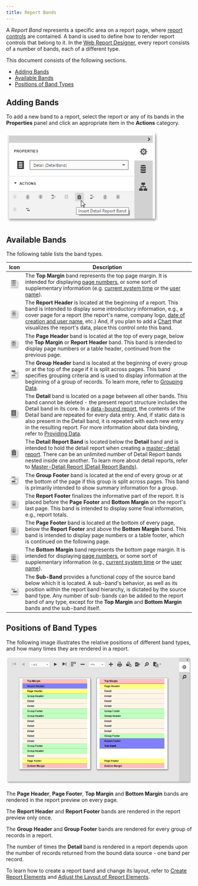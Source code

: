 ```yaml
---
title: Report Bands
---
```

A _Report Band_ represents a specific area on a report page, where [report controls](../../../../interface-elements-for-web/articles/report-designer/report-elements/report-controls.md) are contained. A band is used to define how to render report controls that belong to it. In the [Web Report Designer](../../../../interface-elements-for-web/articles/report-designer.md),  every report consists of a number of bands, each of a different type.

This document consists of the following sections.
* [Adding Bands](#adding)
* [Available Bands](#bands)
* [Positions of Band Types](#position)

## <a name="adding"/>Adding Bands
To add a new band to a report, select the report or any of its bands in the **Properties** panel and click an appropriate item in the **Actions** category.

![web-report-designer-insert-bands](../../../images/Img122360.png)

## <a name="bands"/>Available Bands
The following table lists the band types.

| Icon | Description |
|---|---|
| ![eud-create-report-elements-11](../../../images/Img119258.png) | The **Top Margin** band represents the top page margin. It is intended for displaying [page numbers](../../../../interface-elements-for-web/articles/report-designer/creating-reports/add-details-about-a-report/add-page-numbers-and-system-information-to-a-report.md), or some sort of supplementary information (e.g. [current system time](../../../../interface-elements-for-web/articles/report-designer/creating-reports/add-details-about-a-report/add-page-numbers-and-system-information-to-a-report.md) or the [user name](../../../../interface-elements-for-web/articles/report-designer/creating-reports/add-details-about-a-report/add-page-numbers-and-system-information-to-a-report.md)). |
| ![eud-create-report-elements-10](../../../images/Img119257.png) | The **Report Header** is located at the beginning of a report. This band is intended to display some introductory information, e.g., a cover page for a report (the report's name, company logo, [date of creation and user name](../../../../interface-elements-for-web/articles/report-designer/creating-reports/add-details-about-a-report/add-page-numbers-and-system-information-to-a-report.md), etc.) And, if you plan to add a [Chart](../../../../interface-elements-for-web/articles/report-designer/report-types/chart-with-static-series.md) that visualizes the report's data, place this control onto this band. |
| ![eud-create-report-elements-8](../../../images/Img119255.png) | The **Page Header** band is located at the top of every page, below the **Top Margin** or **Report Header** band. This band is intended to display page numbers or a table header, continued from the previous page. |
| ![eud-create-report-elements-6](../../../images/Img119252.png) | The **Group Header** band is located at the beginning of every group or at the top of the page if it is split across pages. This band specifies grouping criteria and is used to display information at the beginning of a group of records. To learn more, refer to [Grouping Data](../../../../interface-elements-for-web/articles/report-designer/creating-reports/shaping-data/grouping-data.md). |
| ![eud-create-report-elements-4](../../../images/Img119250.png) | The **Detail** band is located on a page between all other bands. This band cannot be deleted - the present report structure includes the Detail band in its core. In a [data-bound report](../../../../interface-elements-for-web/articles/report-designer/creating-reports/providing-data/bind-a-report-to-data.md), the contents of the Detail band are repeated for every data entry. And, if static data is also present in the Detail band, it is repeated with each new entry in the resulting report. For more information about data binding, refer to [Providing Data](../../../../interface-elements-for-web/articles/report-designer/creating-reports/providing-data.md). |
| ![eud-create-report-elements-3](../../../images/Img119249.png) | The **Detail Report Band** is located below the **Detail** band and is intended to hold the detail report when creating a [master-detail report](../../../../interface-elements-for-web/articles/report-designer/report-types/master-detail-report-(detail-report-bands).md). There can be an unlimited number of Detail Report bands nested inside one another. To learn more about detail reports, refer to [Master-Detail Report (Detail Report Bands)](../../../../interface-elements-for-web/articles/report-designer/report-types/master-detail-report-(detail-report-bands).md). |
| ![eud-create-report-elements-5](../../../images/Img119251.png) | The **Group Footer** band is located at the end of every group or at the bottom of the page if this group is split across pages. This band is primarily intended to show summary information for a group. |
| ![eud-create-report-elements-9](../../../images/Img119256.png) | The **Report Footer** finalizes the informative part of the report. It is placed before the **Page Footer** and **Bottom Margin** on the report's last page. This band is intended to display some final information, e.g., report totals. |
| ![eud-create-report-elements-7](../../../images/Img119254.png) | The **Page Footer** band is located at the bottom of every page, below the **Report Footer** and above the  **Bottom Margin** band. This band is intended to display page numbers or a table footer, which is continued on the following page. |
| ![eud-create-report-elements-2](../../../images/Img119248.png) | The **Bottom Margin** band represents the bottom page margin. It is intended for displaying [page numbers](../../../../interface-elements-for-web/articles/report-designer/creating-reports/add-details-about-a-report/add-page-numbers-and-system-information-to-a-report.md), or some sort of supplementary information (e.g., [current system time](../../../../interface-elements-for-web/articles/report-designer/creating-reports/add-details-about-a-report/add-page-numbers-and-system-information-to-a-report.md) or the [user name](../../../../interface-elements-for-web/articles/report-designer/creating-reports/add-details-about-a-report/add-page-numbers-and-system-information-to-a-report.md)). |
| ![eud-create-report-elements-12](../../../images/Img119260.png) | The **Sub-Band** provides a functional copy of the source band below which it is located. A sub-band's behavior, as well as its position within the report band hierarchy, is dictated by the source band type. Any number of sub-bands can be added to the report band of any type, except for the **Top Margin** and **Bottom Margin** bands and the sub-band itself. |

## <a name="position"/>Positions of Band Types
The following image illustrates the relative positions of different band types, and how many times they are rendered in a report.

![eud-report-bands-0](../../../images/Img120145.png)

The **Page Header**, **Page Footer**, **Top Margin** and **Bottom Margin** bands are rendered in the report preview on every page.
 

The **Report Header** and **Report Footer** bands are rendered in the report preview only once.

The **Group Header** and **Group Footer** bands are rendered for every group of records in a report.

The number of times the **Detail** band is rendered in a report depends upon the number of records returned from the bound data source - one band per record.

To learn how to create a report band and change its layout, refer to [Create Report Elements](../../../../interface-elements-for-web/articles/report-designer/creating-reports/basic-operations/create-report-elements.md) and [Adjust the Layout of Report Elements](../../../../interface-elements-for-web/articles/report-designer/creating-reports/basic-operations/adjust-the-layout-of-report-elements.md).